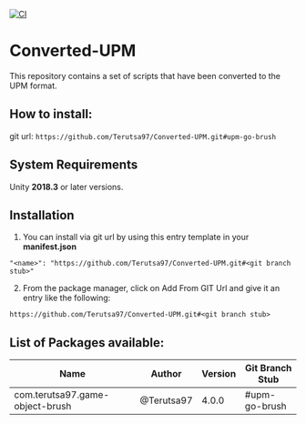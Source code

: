 [![CI](https://github.com/Terutsa97/Converted-UPM/actions/workflows/ci.yml/badge.svg?branch=main)](https://github.com/Terutsa97/Converted-UPM/actions/workflows/ci.yml)

# Converted-UPM
This repository contains a set of scripts that have been converted to the UPM format.

## How to install:
git url: `https://github.com/Terutsa97/Converted-UPM.git#upm-go-brush`

## System Requirements
Unity **2018.3** or later versions.

## Installation
1. You can install via git url by using this entry template in your **manifest.json**
```
"<name>": "https://github.com/Terutsa97/Converted-UPM.git#<git branch stub>"
```
2. From the package manager, click on Add From GIT Url and give it an entry like the following:
```
https://github.com/Terutsa97/Converted-UPM.git#<git branch stub>
```

## List of Packages available:
| Name                            | Author     | Version | Git Branch Stub
|---------------------------------|------------|---------|-----------------
| com.terutsa97.game-object-brush | @Terutsa97 | 4.0.0   | #upm-go-brush
